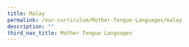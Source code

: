 ```yaml
---
title: Malay
permalink: /our-curriculum/Mother-Tongue-Languages/malay
description: ""
third_nav_title: Mother Tongue Languages
---
```

